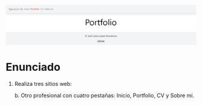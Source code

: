 ![Captura de pantalla](docs/screenshot.png)

# Enunciado

1. Realiza tres sitios web:

	b. Otro profesional con cuatro pestañas: Inicio, Portfolio, CV y Sobre mí.